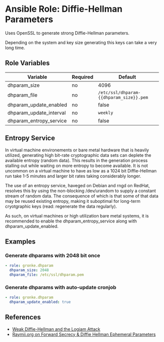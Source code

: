 Ansible Role: Diffie-Hellman Parameters
=======================================

Uses OpenSSL to generate strong Diffie-Hellman parameters.

Depending on the system and key size generating this keys can take a very long time.

Role Variables
--------------

| Variable                | Required | Default                                       |
| ----------------------- | -------- | --------------------------------------------- |
| dhparam_size            | no       | 4096                                          |
| dhparam_file            | no       | `/etc/ssl/dhparam-{{dhparam_size}}.pem` |
| dhparam_update_enabled  | no       | false                                         |
| dhparam_update_interval | no       | `weekly`                                      |
| dhparam_entropy_service | no       | false                                         |

Entropy Service
---------------
In virtual machine environements or bare metal hardware that is heavily utilized, generating
high bit-rate cryptographic data sets can deplete the available entropy (random data). This
results in the generation process stalling out while waiting on more entropy to become
available. It is not uncommon on a virtual machine to have as low as a 1024 bit Diffie-Hellman
run take 1-5 minutes and larger bit rates taking considerably longer.

The use of an entropy service, haveged on Debian and rngd on RedHat, resolves this by using the
non-blocking /dev/urandom to supply a constant stream of random data. The consequence of which
is that some of that data may be reused existing entropy, making it suboptimal for long-term
cryotgraphic keys (read: regenerate the data regularly).

As such, on virtual machines or high utilization bare metal systems, it is recommended to enable
the dhparam_entropy_service along with dhparam_update_enabled.

Examples
--------

### Generate dhparams with 2048 bit once
```yaml
- role: gronke.dhparam
  dhparam_size: 2048
  dhparam_file: /etc/ssl/dhparam.pem
```

### Generate dhparams with auto-update cronjob
```yaml
- role: gronke.dhparam
  dhparam_update_enabled: true
```

References
----------

- [Weak Diffie-Hellman and the Logjam Attack](https://weakdh.org/)
- [Raymii.org on Forward Secrecy & Diffie Hellman Ephemeral Parameters](https://raymii.org/s/tutorials/Strong_SSL_Security_On_nginx.html#Forward_Secrecy_&_Diffie_Hellman_Ephemeral_Parameters)
